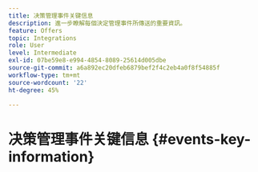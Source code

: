 ```yaml
---
title: 决策管理事件关键信息
description: 進一步瞭解每個決定管理事件所傳送的重要資訊。
feature: Offers
topic: Integrations
role: User
level: Intermediate
exl-id: 07be59e8-e994-4854-8089-25614d005dbe
source-git-commit: a6a892ec20dfeb6879bef2f4c2eb4a0f8f54885f
workflow-type: tm+mt
source-wordcount: '22'
ht-degree: 45%

---
```


# 决策管理事件关键信息 {#events-key-information}

